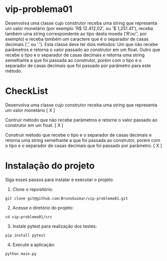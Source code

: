 # vip-problema01

Desenvolva uma classe cujo construtor receba uma string que representa um valor
monetário (por exemplo 'R$ 12.412,02', ou '$ 1,251.41'), receba também uma string
correspondente ao tipo desta moeda ('R$' ou '$', por exemplo) e receba também um
caractere que é o separador de casas decimais (',' ou '.').
Esta classe deve ter dois métodos:
Um que não recebe parâmetros e retorna o valor passado ao construtor em um
float.
Outro que recebe o tipo e o separador de casas decimais e retorna uma string
semelhante a que foi passada ao construtor, porém com o tipo e o separador de
casas decimais que foi passado por parâmetro para este método.

# CheckList

Desenvolva uma classe cujo construtor receba uma string que representa um valor
monetário  [ X ]

Contruir método que não recebe parâmetros e retorne o valor passado ao construtor em um float. [ X ]

Construir método que recebe o tipo e o separador de casas decimais e retorna uma string semelhante a que foi passada ao construtor, porém com o tipo e o separador de casas decimais que foi passado por parâmetro. [ X ]

# Instalação do projeto

Siga esses passos para instalar e executar o projeto:

1. Clone o repositório:
```
git clone git@github.com:BrunoGuimar/vip-problema01.git
```
2. Acesse o diretório do projeto:
```
cd vip-problema01/src
```
3. Instale pytest para realização dos testes:
```
pip install pytest
```
4. Execute a aplicação:
```
python main.py
```
